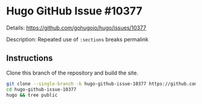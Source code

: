 # Hugo GitHub Issue #10377

Details: <https://github.com/gohugoio/hugo/issues/10377>

Description: Repeated use of `:sections` breaks permalink

## Instructions

Clone this branch of the repository and build the site.

```bash
git clone --single-branch -b hugo-github-issue-10377 https://github.com/jmooring/hugo-testing hugo-github-issue-10377
cd hugo-github-issue-10377
hugo && tree public
```

